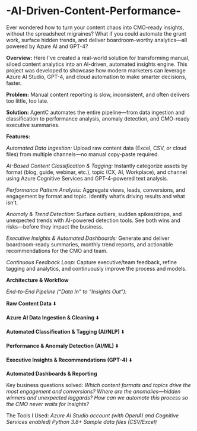 # -AI-Driven-Content-Performance-
Ever wondered how to turn your content chaos into CMO-ready insights, without the spreadsheet migraines? What if you could automate the grunt work, surface hidden trends, and deliver boardroom-worthy analytics—all powered by Azure AI and GPT-4?
 
**Overview:**
Here I've created a real-world solution for transforming manual, siloed content analytics into an AI-driven, automated insights engine.
This project was developed to showcase how modern marketers can leverage Azure AI Studio, GPT-4, and cloud automation to make smarter decisions, faster.

**Problem:**
Manual content reporting is slow, inconsistent, and often delivers too little, too late.

**Solution:**
AgentC automates the entire pipeline—from data ingestion and classification to performance analysis, anomaly detection, and CMO-ready executive summaries.

**Features:**

_Automated Data Ingestion:_
Upload raw content data (Excel, CSV, or cloud files) from multiple channels—no manual copy-paste required.

_AI-Based Content Classification & Tagging:_
Instantly categorize assets by format (blog, guide, webinar, etc.), topic (CX, AI, Workplace), and channel using Azure Cognitive Services and GPT-4-powered text analysis.

_Performance Pattern Analysis:_
Aggregate views, leads, conversions, and engagement by format and topic. Identify what’s driving results and what isn’t.

_Anomaly & Trend Detection:_
Surface outliers, sudden spikes/drops, and unexpected trends with AI-powered detection tools. See both wins and risks—before they impact the business.

_Executive Insights & Automated Dashboards:_
Generate and deliver boardroom-ready summaries, monthly trend reports, and actionable recommendations for the CMO and team.

_Continuous Feedback Loop:_
Capture executive/team feedback, refine tagging and analytics, and continuously improve the process and models.

**Architecture & Workflow**

_End-to-End Pipeline (“Data In” to “Insights Out”):_

**Raw Content Data**
⬇️

**Azure AI Data Ingestion & Cleaning**
⬇️

**Automated Classification & Tagging (AI/NLP)**
⬇️

**Performance & Anomaly Detection (AI/ML)**
⬇️

**Executive Insights & Recommendations (GPT-4)**
⬇️

**Automated Dashboards & Reporting**

Key business questions solved:
_Which content formats and topics drive the most engagement and conversions?
Where are the anomalies—hidden winners and unexpected laggards?
How can we automate this process so the CMO never waits for insights?_

The Tools I Used: 
_Azure AI Studio account (with OpenAI and Cognitive Services enabled)
Python 3.8+ 
Sample data files (CSV/Excel)_
